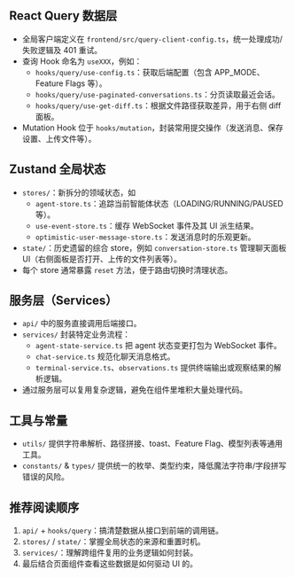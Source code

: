 ## React Query 数据层

- 全局客户端定义在 `frontend/src/query-client-config.ts`，统一处理成功/失败逻辑及 401 重试。
- 查询 Hook 命名为 `useXXX`，例如：
  - `hooks/query/use-config.ts`：获取后端配置（包含 APP_MODE、Feature Flags 等）。
  - `hooks/query/use-paginated-conversations.ts`：分页读取最近会话。
  - `hooks/query/use-get-diff.ts`：根据文件路径获取差异，用于右侧 diff 面板。
- Mutation Hook 位于 `hooks/mutation`，封装常用提交操作（发送消息、保存设置、上传文件等）。

## Zustand 全局状态

- `stores/`：新拆分的领域状态，如
  - `agent-store.ts`：追踪当前智能体状态（LOADING/RUNNING/PAUSED 等）。
  - `use-event-store.ts`：缓存 WebSocket 事件及其 UI 派生结果。
  - `optimistic-user-message-store.ts`：发送消息时的乐观更新。
- `state/`：历史遗留的综合 store，例如 `conversation-store.ts` 管理聊天面板 UI（右侧面板是否打开、上传的文件列表等）。
- 每个 store 通常暴露 `reset` 方法，便于路由切换时清理状态。

## 服务层（Services）

- `api/` 中的服务直接调用后端接口。
- `services/` 封装特定业务流程：
  - `agent-state-service.ts` 把 agent 状态变更打包为 WebSocket 事件。
  - `chat-service.ts` 规范化聊天消息格式。
  - `terminal-service.ts`、`observations.ts` 提供终端输出或观察结果的解析逻辑。
- 通过服务层可以复用复杂逻辑，避免在组件里堆积大量处理代码。

## 工具与常量

- `utils/` 提供字符串解析、路径拼接、toast、Feature Flag、模型列表等通用工具。
- `constants/` & `types/` 提供统一的枚举、类型约束，降低魔法字符串/字段拼写错误的风险。

## 推荐阅读顺序

1. `api/` + `hooks/query`：搞清楚数据从接口到前端的调用链。
2. `stores/` / `state/`：掌握全局状态的来源和重置时机。
3. `services/`：理解跨组件复用的业务逻辑如何封装。
4. 最后结合页面组件查看这些数据是如何驱动 UI 的。

